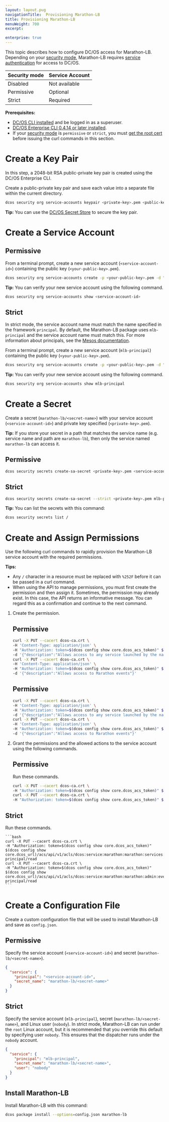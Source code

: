 ```yaml
---
layout: layout.pug
navigationTitle:  Provisioning Marathon-LB
title: Provisioning Marathon-LB
menuWeight: 700
excerpt:

enterprise: true
---
```


This topic describes how to configure DC/OS access for Marathon-LB. Depending on your [security mode](/1.9/security/ent/#security-modes), Marathon-LB requires [service authentication](/1.9/security/ent/service-auth/) for access to DC/OS.

| Security mode | Service Account |
|---------------|-----------------------|
| Disabled      | Not available   |
| Permissive    | Optional   |
| Strict        | Required |

**Prerequisites:**

- [DC/OS CLI installed](/1.9/cli/install/) and be logged in as a superuser.
- [DC/OS Enterprise CLI 0.4.14 or later installed](/1.9/cli/enterprise-cli/#ent-cli-install).
- If your [security mode](/1.9/security/ent/#security-modes) is `permissive` or `strict`, you must [get the root cert](/1.9/networking/tls-ssl/get-cert/) before issuing the curl commands in this section.

# <a name="create-a-keypair"></a>Create a Key Pair
In this step, a 2048-bit RSA public-private key pair is created using the DC/OS Enterprise CLI.

Create a public-private key pair and save each value into a separate file within the current directory.

```bash
dcos security org service-accounts keypair <private-key>.pem <public-key>.pem
```

**Tip:** You can use the [DC/OS Secret Store](/1.9/security/ent/secrets/) to secure the key pair.

# <a name="create-a-service-account"></a>Create a Service Account

## Permissive
From a terminal prompt, create a new service account (`<service-account-id>`) containing the public key (`<your-public-key>.pem`).

```bash
dcos security org service-accounts create -p <your-public-key>.pem -d "Marathon-LB service account" <service-account-id>
```

**Tip:** You can verify your new service account using the following command.

```bash
dcos security org service-accounts show <service-account-id>
```

## Strict
In strict mode, the service account name must match the name specified in the framework `principal`. By default, the Marathon-LB package uses `mlb-principal` and the service account name must match this. For more information about principals, see the [Mesos documentation](http://mesos.apache.org/documentation/latest/authorization/).

From a terminal prompt, create a new service account (`mlb-principal`) containing the public key (`<your-public-key>.pem`).

```bash
dcos security org service-accounts create -p <your-public-key>.pem -d "Marathon-LB service account" mlb-principal
```

**Tip:** You can verify your new service account using the following command.

```bash
dcos security org service-accounts show mlb-principal
```

# <a name="create-an-sa-secret"></a>Create a Secret
Create a secret (`marathon-lb/<secret-name>`) with your service account (`<service-account-id>`) and private key specified (`<private-key>.pem`).

**Tip:** If you store your secret in a path that matches the service name (e.g. service name and path are `marathon-lb`), then only the service named `marathon-lb` can access it.

## Permissive

```bash
dcos security secrets create-sa-secret <private-key>.pem <service-account-id> marathon-lb/<secret-name>
```

## Strict

```bash
dcos security secrets create-sa-secret --strict <private-key>.pem mlb-principal marathon-lb/<secret-name>
```

**Tip:**
You can list the secrets with this command:

```bash
dcos security secrets list /
```
# <a name="give-perms"></a>Create and Assign Permissions
Use the following curl commands to rapidly provision the Marathon-LB service account with the required permissions.

**Tips:**

- Any `/` character in a resource must be replaced with `%252F` before it can be passed in a curl command.
- When using the API to manage permissions, you must first create the permission and then assign it. Sometimes, the permission may already exist. In this case, the API returns an informative message. You can regard this as a confirmation and continue to the next command.

1.  Create the permission.

    ## Permissive

    ```bash
    curl -X PUT --cacert dcos-ca.crt \
    -H 'Content-Type: application/json' \
    -H "Authorization: token=$(dcos config show core.dcos_acs_token)" $(dcos config show core.dcos_url)/acs/api/v1/acls/dcos:service:marathon:marathon:services:%252F \
    -d '{"description":"Allows access to any service launched by the native Marathon instance"}' \
    curl -X PUT --cacert dcos-ca.crt \
    -H 'Content-Type: application/json' \
    -H "Authorization: token=$(dcos config show core.dcos_acs_token)" $(dcos config show core.dcos_url)/acs/api/v1/acls/dcos:service:marathon:marathon:admin:events \
    -d '{"description":"Allows access to Marathon events"}' 
    ```
    
    ## Permissive

    ```bash
    curl -X PUT --cacert dcos-ca.crt \
    -H 'Content-Type: application/json' \
    -H "Authorization: token=$(dcos config show core.dcos_acs_token)" $(dcos config show core.dcos_url)/acs/api/v1/acls/dcos:service:marathon:marathon:services:%252F \
    -d '{"description":"Allows access to any service launched by the native Marathon instance"}' \
    curl -X PUT --cacert dcos-ca.crt \
    -H 'Content-Type: application/json' \
    -H "Authorization: token=$(dcos config show core.dcos_acs_token)" $(dcos config show core.dcos_url)/acs/api/v1/acls/dcos:service:marathon:marathon:admin:events \
    -d '{"description":"Allows access to Marathon events"}' 
    ```    


1.  Grant the permissions and the allowed actions to the service account using the following commands.

    ## Permissive
    Run these commands.

    ```bash
    curl -X PUT --cacert dcos-ca.crt \
    -H "Authorization: token=$(dcos config show core.dcos_acs_token)" $(dcos config show core.dcos_url)/acs/api/v1/acls/dcos:service:marathon:marathon:services:%252F/users/mlb-principal/read
    curl -X PUT --cacert dcos-ca.crt \
    -H "Authorization: token=$(dcos config show core.dcos_acs_token)" $(dcos config show core.dcos_url)/acs/api/v1/acls/dcos:service:marathon:marathon:admin:events/users/mlb-principal/read
    ```

   ## Strict
   Run these commands.

    ```bash
    curl -X PUT --cacert dcos-ca.crt \
    -H "Authorization: token=$(dcos config show core.dcos_acs_token)" $(dcos config show core.dcos_url)/acs/api/v1/acls/dcos:service:marathon:marathon:services:%252F/users/mlb-principal/read
    curl -X PUT --cacert dcos-ca.crt \
    -H "Authorization: token=$(dcos config show core.dcos_acs_token)" $(dcos config show core.dcos_url)/acs/api/v1/acls/dcos:service:marathon:marathon:admin:events/users/mlb-principal/read
    ``` 


# <a name="create-json"></a>Create a Configuration File
Create a custom configuration file that will be used to install Marathon-LB and save as `config.json`.

## Permissive
Specify the service account (`<service-account-id>`) and secret (`marathon-lb/<secret-name>`).

```json
{
  "service": {
    "principal": "<service-account-id>",
    "secret_name": "marathon-lb/<secret-name>"
  }
}
```

## Strict
Specify the service account (`mlb-principal`), secret (`marathon-lb/<secret-name>`), and Linux user (`nobody`). In strict mode, Marathon-LB can run under the `root` Linux account, but it is recommended that you override this default by specifying user `nobody`. This ensures that the dispatcher runs under the `nobody` account.

```json
{
  "service": {
    "principal": "mlb-principal",
    "secret_name": "marathon-lb/<secret-name>",
    "user": "nobody"
  }
}
```

## <a name="install-marathon-lb"></a>Install Marathon-LB
Install Marathon-LB with this command:

```bash
dcos package install --options=config.json marathon-lb
```
